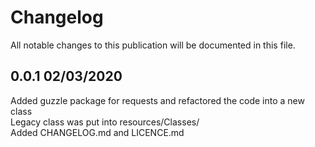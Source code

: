 # Changelog

All notable changes to this publication will be documented in this file.

## 0.0.1 02/03/2020
Added guzzle package for requests and refactored the code into a new class \
Legacy class was put into resources/Classes/ \
Added CHANGELOG.md and LICENCE.md